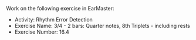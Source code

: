 Work on the following exercise in EarMaster:
- Activity: Rhythm Error Detection
- Exercise Name: 3/4 - 2 bars: Quarter notes, 8th Triplets - including rests
- Exercise Number: 16.4
